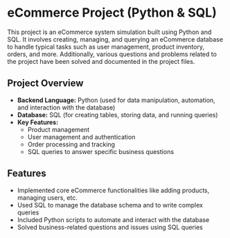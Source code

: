 # eCommerce Project (Python & SQL)

This project is an eCommerce system simulation built using Python and SQL. It involves creating, managing, and querying an eCommerce database to handle typical tasks such as user management, product inventory, orders, and more. Additionally, various questions and problems related to the project have been solved and documented in the project files.

## Project Overview

- **Backend Language:** Python (used for data manipulation, automation, and interaction with the database)
- **Database:** SQL (for creating tables, storing data, and running queries)
- **Key Features:**
  - Product management 
  - User management and authentication
  - Order processing and tracking
  - SQL queries to answer specific business questions

## Features

- Implemented core eCommerce functionalities like adding products, managing users, etc.
- Used SQL to manage the database schema and to write complex queries
- Included Python scripts to automate and interact with the database
- Solved business-related questions and issues using SQL queries
